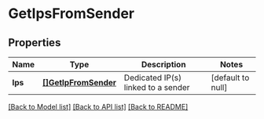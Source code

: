 # GetIpsFromSender

## Properties
Name | Type | Description | Notes
------------ | ------------- | ------------- | -------------
**Ips** | [**[]GetIpFromSender**](GetIpFromSender.md) | Dedicated IP(s) linked to a sender | [default to null]

[[Back to Model list]](../README.md#documentation-for-models) [[Back to API list]](../README.md#documentation-for-api-endpoints) [[Back to README]](../README.md)


